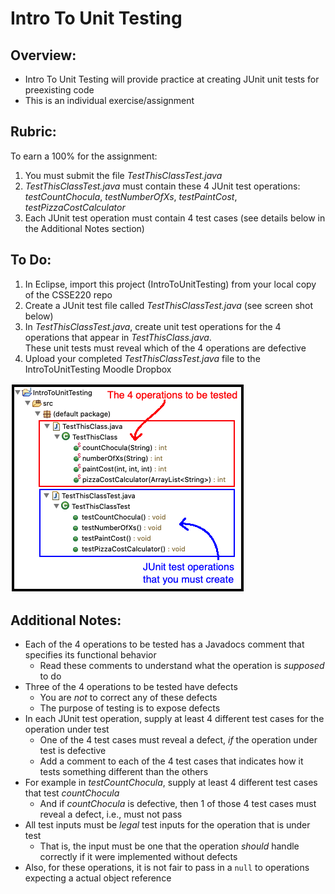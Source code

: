 # Intro To Unit Testing

## Overview:
- Intro To Unit Testing will provide practice at creating JUnit unit tests for preexisting code
- This is an individual exercise/assignment

## Rubric:
To earn a 100% for the assignment:
1. You must submit the file *TestThisClassTest.java*
2. *TestThisClassTest.java* must contain these 4 JUnit test operations: *testCountChocula*, *testNumberOfXs*, *testPaintCost*, *testPizzaCostCalculator*
3. Each JUnit test operation must contain 4 test cases (see details below in the Additional Notes section)

## To Do:
1. In Eclipse, import this project (IntroToUnitTesting) from your local copy of the CSSE220 repo
2. Create a JUnit test file called *TestThisClassTest.java* (see screen shot below)
3. In *TestThisClassTest.java*, create unit test operations for the 4 operations that appear in *TestThisClass.java*. 
<br>These unit tests must reveal which of the 4 operations are defective
4. Upload your completed *TestThisClassTest.java* file to the IntroToUnitTesting Moodle Dropbox

![EclipsePackage](images/introToUnitTestingEclipsePkg.png)

## Additional Notes:
- Each of the 4 operations to be tested has a Javadocs comment that specifies its functional behavior
   - Read these comments to understand what the operation is *supposed* to do
- Three of the 4 operations to be tested have defects
   - You are *not* to correct any of these defects
   - The purpose of testing is to expose defects
- In each JUnit test operation, supply at least 4 different test cases for the operation under test
   - One of the 4 test cases must reveal a defect, *if* the operation under test is defective
   - Add a comment to each of the 4 test cases that indicates how it tests something different than the others
- For example in *testCountChocula*, supply at least 4 different test cases that test *countChocula*
   - And if *countChocula* is defective, then 1 of those 4 test cases must reveal a defect, i.e., must not pass
- All test inputs must be *legal* test inputs for the operation that is under test
   - That is, the input must be one that the operation *should* handle correctly if it were implemented without defects
- Also, for these operations, it is not fair to pass in a <code>null</code> to operations expecting a actual object reference



